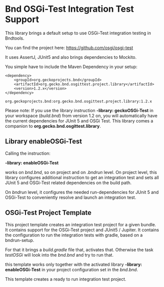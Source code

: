 # Bnd OSGi-Test Integration Test Support

This library brings a default setup to use OSGi-Test integration testing in Bndtools.

You can find the project here:
https://github.com/osgi/osgi-test

It uses AssertJ, JUnit5 and also brings dependencies to Mockito.

You simple have to include the Maven Dependency in your setup:

```
<dependency>
	<groupId>org.geckoprojects.bnd</groupId>
	<artifactId>org.gecko.bnd.osgittest.project.library</artifactId>
	<version>1.2.x</version>
</dependency>

org.geckoprojects.bnd:org.gecko.bnd.osgittest.project.library:1.2.x
```
Please note: If you use the library instruction **-library: geckoOSGi-Test** in your workspace (*build.bnd*) from version 1.2 on, you will automatically have the current dependencies for JUnit 5 and OSGi Test. This library comes a companion to **org.gecko.bnd.osgittest.library**.

## Library enableOSGi-Test

Calling the instruction:

**-library: enableOSGi-Test**

works on *bnd.bnd*, so on project and on *.bndrun* level. On project level, this library configures additional instruction to get an integration test and sets all JUnit 5 and OSGi-Test related dependencies on the build path.

On *bndrun* level, it configures the needed run-dependencies for JUnit 5 and OSGi-Test to conveniently resolve and launch an integration test.


## OSGi-Test Project Template

This project template creates an integration test project for a given bundle. It contains support for the OSGi-Test project and JUnit5 / Jupiter. It contains the configuration to run the integration tests with gradle, based on a bndrun-setup. 

For that it brings a *build.gradle* file that, activates that. Otherwise the task *testOSGi* will look into the *bnd.bnd* and try to run that.

this template works only together with the activated library **-library: enableOSGi-Test** in your project configuration set in the *bnd.bnd*.

This template creates a ready to run integration test project. 